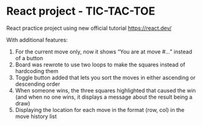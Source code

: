 # React project - TIC-TAC-TOE
React practice project using new official tutorial https://react.dev/

With additional features:
1. For the current move only, now it shows “You are at move #…” instead of a button
2. Board was rewrote to use two loops to make the squares instead of hardcoding them
3. Toggle button added that lets you sort the moves in either ascending or descending order
4. When someone wins, the three squares highlighted that caused the win (and when no one wins, it displays a message about the result being a draw)
5. Displaying the location for each move in the format (row, col) in the move history list